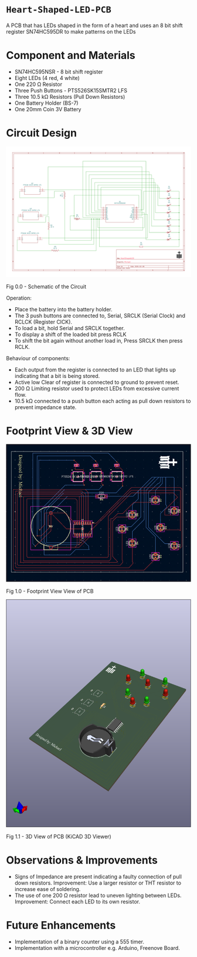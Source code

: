 # `Heart-Shaped-LED-PCB`
A PCB that has LEDs shaped in the form of a heart and uses an 8 bit shift register SN74HC595DR to make patterns on the LEDs

# Component and Materials
- SN74HC595NSR - 8 bit shift register
- Eight LEDs (4 red, 4 white)
- One 220 Ω Resistor
- Three Push Buttons - PTS526SK15SMTR2 LFS
- Three 10.5 kΩ Resistors (Pull Down Resistors)
- One Battery Holder (BS-7)
- One 20mm Coin 3V Battery

# Circuit Design
![alt text](https://github.com/h0nt3d/Heart-Shaped-LED-PCB/blob/main/images/schematic-1.png?raw=true)

Fig 0.0 - Schematic of the Circuit

Operation:
- Place the battery into the battery holder.
- The 3 push buttons are connected to, Serial, SRCLK (Serial Clock) and RCLCK (Register ClCK).
- To load a bit, hold Serial and SRCLK together.
- To display a shift of the loaded bit press RCLK
- To shift the bit again without another load in, Press SRCLK then press RCLK.

Behaviour of components:
- Each output from the register is connected to an LED that lights up indicating that a bit is being stored.
- Active low Clear of register is connected to ground to prevent reset.
- 200 Ω Limiting resistor used to protect LEDs from excessive current flow.
- 10.5 kΩ connected to a push button each acting as pull down resistors to prevent impedance state.

# Footprint View & 3D View
![alt text](https://github.com/h0nt3d/Heart-Shaped-LED-PCB/blob/main/images/footprintEditor.png?raw=true)

Fig 1.0 - Footprint View View of PCB

![alt text](https://github.com/h0nt3d/Heart-Shaped-LED-PCB/blob/main/images/3D.png?raw=true)

Fig 1.1 - 3D View of PCB (KiCAD 3D Viewer)


# Observations & Improvements
- Signs of Impedance are present indicating a faulty connection of pull down resistors.
Improvement: Use a larger resistor or THT resistor to increase ease of soldering.
- The use of one 200 Ω resistor lead to uneven lighting between LEDs. Improvement: Connect each LED to its own resistor.

# Future Enhancements
- Implementation of a binary counter using a 555 timer.
- Implementation with a microcontroller e.g. Arduino, Freenove Board.
